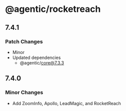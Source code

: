 # @agentic/rocketreach

## 7.4.1

### Patch Changes

- Minor
- Updated dependencies
  - @agentic/core@7.3.3

## 7.4.0

### Minor Changes

- Add ZoomInfo, Apollo, LeadMagic, and RocketReach
